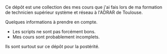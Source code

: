Ce dépôt est une collection des mes cours que j'ai fais lors de ma formation de technicien supérieur système et réseau à l'ADRAR de Toulouse.

Quelques informations à prendre en compte.
- Les scripts ne sont pas forcément bons.
- Mes cours sont probablement incomplets.

Ils sont surtout sur ce dépôt pour la postérité.